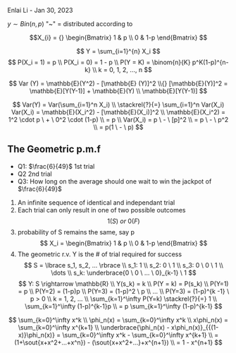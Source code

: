 Enlai Li - Jan 30, 2023

$y \sim Bin(n, p)$
"~" = distributed according to

$$X_{i} = {}
\begin{Bmatrix}
1 & p \\
0 & 1-p 
\end{Bmatrix}
$$

$$
Y = \sum_{i=1}^{n} X_i
$$
$$
P(X_i = 1) = p \\
P(X_i = 0) = 1 - p \\
P(Y = K) = 
\binom{n}{K}
p^K(1-p)^{n-k}
\\
k = 0, 1, 2, ..., n
$$

$$
Var (Y) = \mathbb{E}(Y^2) - [\mathbb{E} (Y)]^2 \\{}
[\mathbb{E}(Y)]^2 = \mathbb{E}[Y(Y-1)] + \mathbb{E}(Y) \\
\mathbb{E}[Y(Y-1)]
$$

$$
Var(Y) = Var(\sum_{i=1}^n X_i) \\
\stackrel{?}{=} \sum_{i=1}^n Var(X_i)
Var(X_i) = \mathbb{E}(X_i^2) - [\mathbb{E}(X_i)]^2 \\
\mathbb{E}(X_i^2) = 1^2 \cdot p \ + \ 0^2 \cdot (1-p) \\ = p
\\ Var(X_i) = p \ - \ [p]^2 \\ = p \ - \ p^2 \\ = p(1 \ - \ p)
$$

## The Geometric p.m.f

- Q1: $\frac{6}{49}$ 1st trial
- Q2 2nd trial
- Q3: How long on the average should one wait to win the jackpot of $\frac{6}{49}$

1. An infinite sequence of identical and independant trial
2. Each trial can only result in one of two possible outcomes
$$
1(S) \ or \ 0 (F)
$$
3. probability of S remains the same, say p
$$
X_i = \begin{Bmatrix}
1 & p \\
0 & 1-p
\end{Bmatrix}
$$
4. The geometric r.v. Y is the # of trial required for success
$$
S = \lbrace s_1, s_2, ... \rbrace
\\ s_1: 1
\\ s_2: 0 \ 1
\\ s_3: 0 \ 0 \ 1
\\ \dots
\\ s_k: \underbrace{0 \ 0 \ ... \ 0}_{k-1} \ 1
$$
$$
Y: S \rightarrow \mathbb{R}
\\ Y(s_k) = k
\\ P(Y = k) = P(s_k)
\\ P(Y=1) = p
\\ P(Y=2) = (1-p)p
\\ P(Y=3) = (1-p)^2 \ p
\\ ... 
\\ P(Y=3) = (1-p)^{k -1} \ p > 0
\\ k = 1, 2, ... \\
\sum_{k=1}^\infty P(Y=k) \stackrel{?}{=} 1 \\
\sum_{k=1}^\infty (1-p)^{k-1}p \\
= p \sum_{k=1}^\infty (1-p)^{k-1}
$$

$$
\sum_{k=0}^\infty x^k \\
\phi_n(x) = \sum_{k=0}^\infty x^k \\
x\phi_n(x) = \sum_{k=0}^\infty x^{k+1} \\
\underbrace{\phi_n(x) - x\phi_n(x)}_{{(1-x)}\phi_n(x)} = \sum_{k=0}^\infty x^k - \sum_{k=0}^\infty x^{k+1}
\\ = (1+\sout{x+x^2+...+x^n}) - (\sout{x+x^2+...}+x^{n+1})
\\ = 1 - x^{n+1}
$$